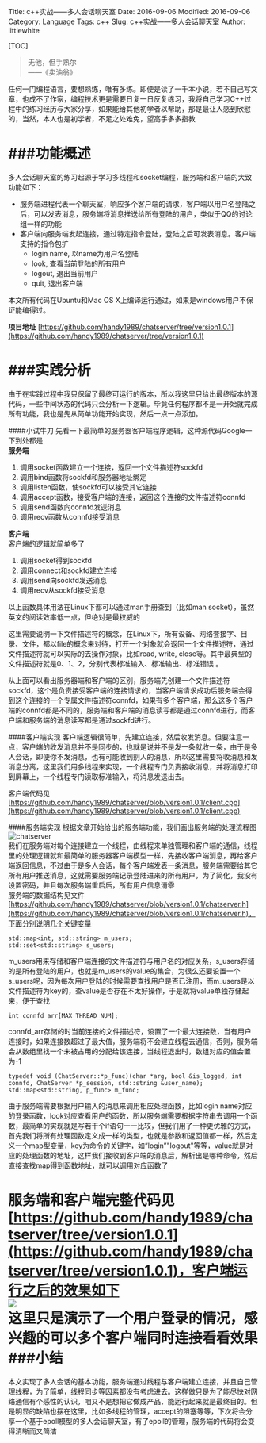 Title: c++实战——多人会话聊天室
Date: 2016-09-06
Modified: 2016-09-06
Category: Language
Tags: c++
Slug: c++实战——多人会话聊天室
Author: littlewhite

[TOC]

>无他，但手熟尔  
 ——《卖油翁》

任何一门编程语言，要想熟练，唯有多练。即便是读了一千本小说，若不自己写文章，也成不了作家，编程技术更是需要日复一日反复练习，我将自己学习C++过程中的练习经历与大家分享，如果能给其他初学者以帮助，那是最让人感到欣慰的，当然，本人也是初学者，不足之处难免，望高手多多指教   

###功能概述
===
多人会话聊天室的练习起源于学习多线程和socket编程，服务端和客户端的大致功能如下：  

* 服务端进程代表一个聊天室，响应多个客户端的请求，客户端以用户名登陆之后，可以发表消息，服务端将消息推送给所有登陆的用户，类似于QQ的讨论组一样的功能
* 客户端向服务端发起连接，通过特定指令登陆，登陆之后可发表消息。客户端支持的指令包扩
	* login name, 以name为用户名登陆
	* look, 查看当前登陆的所有用户
	* logout, 退出当前用户
	* quit, 退出客户端  

本文所有代码在Ubuntu和Mac OS X上编译运行通过，如果是windows用户不保证能编得过。  
  
**项目地址**
[https://github.com/handy1989/chatserver/tree/version1.0.1](https://github.com/handy1989/chatserver/tree/version1.0.1)

###实践分析
===
由于在实践过程中我只保留了最终可运行的版本，所以我这里只给出最终版本的源代码，一些中间状态的代码只会分析一下逻辑。毕竟任何程序都不是一开始就完成所有功能，我也是先从简单功能开始实现，然后一点一点添加。

####小试牛刀
先看一下最简单的服务器客户端程序逻辑，这种源代码Google一下到处都是  
**服务端**  
1. 调用socket函数建立一个连接，返回一个文件描述符sockfd   
2. 调用bind函数将sockfd和服务器地址绑定  
3. 调用listen函数，使sockfd可以接受其它连接  
4. 调用accept函数，接受客户端的连接，返回这个连接的文件描述符connfd  
5. 调用send函数向connfd发送消息  
6. 调用recv函数从connfd接受消息  

**客户端**  
客户端的逻辑就简单多了  
1. 调用socket得到sockfd  
2. 调用connect和sockfd建立连接  
3. 调用send向sockfd发送消息  
4. 调用recv从sockfd接受消息  

以上函数具体用法在Linux下都可以通过man手册查到（比如man socket），虽然英文的阅读效率低一点，但绝对是最权威的  

这里需要说明一下文件描述符的概念，在Linux下，所有设备、网络套接字、目录、文件，都以file的概念来对待，打开一个对象就会返回一个文件描述符，通过文件描述符就可以实际的去操作对象，比如read, write, close等。其中最典型的文件描述符就是0、1、2，分别代表标准输入、标准输出、标准错误 。  

从上面可以看出服务器端和客户端的区别，服务端先创建一个文件描述符sockfd，这个是负责接受客户端的连接请求的，当客户端请求成功后服务端会得到这个连接的一个专属文件描述符connfd，如果有多个客户端，那么这多个客户端的connfd都是不同的，服务端和客户端的消息读写都是通过connfd进行，而客户端和服务端的消息读写都是通过sockfd进行。

####客户端实现
客户端逻辑很简单，先建立连接，然后收发消息。但要注意一点，客户端的收发消息并不是同步的，也就是说并不是发一条就收一条，由于是多人会话，即便你不发消息，也有可能收到别人的消息，所以这里需要将收消息和发消息分离，这里我们用多线程来实现，一个线程专门负责接收消息，并将消息打印到屏幕上，一个线程专门读取标准输入，将消息发送出去。 

客户端代码见[https://github.com/handy1989/chatserver/blob/version1.0.1/client.cpp](https://github.com/handy1989/chatserver/blob/version1.0.1/client.cpp)

####服务端实现
根据文章开始给出的服务端功能，我们画出服务端的处理流程图  
![chatserver](http://littlewhite.us/pic/chatserver.jpg)   
我们在服务端对每个连接建立一个线程，由线程来单独管理和客户端的通信，线程里的处理逻辑就和最简单的服务器客户端模型一样，先接收客户端消息，再给客户端返回信息，不过由于是多人会话，每个客户端发表一条消息，服务端需要给其它所有用户推送消息，这就需要服务端记录登陆进来的所有用户，为了简化，我没有设置密码，并且每次服务端重启后，所有用户信息清零  
服务端的数据结构见文件[https://github.com/handy1989/chatserver/blob/version1.0.1/chatserver.h](https://github.com/handy1989/chatserver/blob/version1.0.1/chatserver.h)，下面分别说明几个关键变量  

	std::map<int, std::string> m_users;
	std::set<std::string> s_users;
	
m_users用来存储和客户端连接的文件描述符与用户名的对应关系，s_users存储的是所有登陆的用户，也就是m_users的value的集合，为很么还要设置一个s_users呢，因为每次用户登陆的时候需要查找用户是否已注册，而m_users是以文件描述符为key的，查value是否存在不太好操作，于是就将value单独存储起来，便于查找  

	int connfd_arr[MAX_THREAD_NUM];
	
connfd_arr存储的时当前连接的文件描述符，设置了一个最大连接数，当有用户连接时，如果连接数超过了最大值，服务端将不会建立线程去通信，否则，服务端会从数组里找一个未被占用的分配给该连接，当线程退出时，数组对应的值会置为-1

	typedef void (ChatServer::*p_func)(char *arg, bool &is_logged, int connfd, ChatServer *p_session, std::string &user_name);
	std::map<std::string, p_func> m_func;
	
由于服务端需要根据用户输入的消息来调用相应处理函数，比如login name对应的登录函数，look对应查看用户的函数，所以服务端需要根据字符串去调用一个函数，最简单的实现就是写若干个if语句一一比较，但我们用了一种更优雅的方式，首先我们将所有处理函数定义成一样的类型，也就是参数和返回值都一样，然后定义一个map型变量，key为命令的关键字，如“login”"logout"等等，value就是对应的处理函数的地址，这样我们接收到客户端的消息后，解析出是哪种命令，然后直接查找map得到函数地址，就可以调用对应函数了

服务端和客户端完整代码见[https://github.com/handy1989/chatserver/tree/version1.0.1](https://github.com/handy1989/chatserver/tree/version1.0.1)，客户端运行之后的效果如下  
![](http://littlewhite.us/pic/client.tiff)  
这里只是演示了一个用户登录的情况，感兴趣的可以多个客户端同时连接看看效果  
###小结
===
本文实现了多人会话的基本功能，服务端通过线程与客户端建立连接，并且自己管理线程，为了简单，线程同步等因素都没有考虑进去。这样做只是为了能尽快对网络通信有个感性的认识，咱又不是想把它做成产品，能运行起来就是最终目的。但是明显的缺陷也摆在这里，比如多线程的管理，accept的阻塞等等，下次将会分享一个基于epoll模型的多人会话聊天室，有了epoll的管理，服务端的代码将会变得清晰而又简洁

